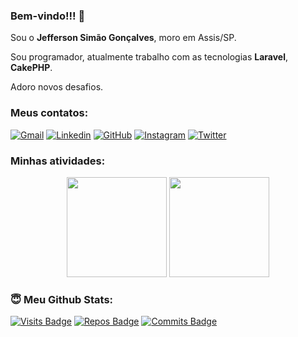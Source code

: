 ### Bem-vindo!!! 👋

Sou o **Jefferson Simão Gonçalves**, moro em Assis/SP.

Sou programador, atualmente trabalho com as tecnologias **Laravel**, **CakePHP**. 

Adoro novos desafios.

### Meus contatos:

[![Gmail](https://img.shields.io/badge/-Gmail-FF0000?style=for-the-badge&labelColor=FF0000&logo=gmail&logoColor=white)](mailto:gerson.simao.92@gmail.com)
[![Linkedin](https://img.shields.io/badge/-Linkedin-0e76a8?style=for-the-badge&logo=Linkedin&logoColor=white)](https://www.linkedin.com/in/jeffersonsimaogoncalves/)
[![GitHub](https://img.shields.io/badge/Github-100000?style=for-the-badge&logo=github&logoColor=white)](https://github.com/jeffersonsimaogoncalves)
[![Instagram](https://img.shields.io/badge/instagram-E4405F.svg?style=for-the-badge&logo=instagram&logoColor=white)](https://www.instagram.com/jeffersonsimaogoncalves/)
[![Twitter](https://img.shields.io/badge/twitter-1DA1F2.svg?style=for-the-badge&logo=twitter&logoColor=white)](https://twitter.com/jsimaogoncalves)

<!--
**jeffersonsimaogoncalves/jeffersonsimaogoncalves** is a ✨ _special_ ✨ repository because its `README.md` (this file) appears on your GitHub profile.

Here are some ideas to get you started:

- 🔭 I’m currently working on ...
- 🌱 I’m currently learning ...
- 👯 I’m looking to collaborate on ...
- 🤔 I’m looking for help with ...
- 💬 Ask me about ...
- 📫 How to reach me: ...
- 😄 Pronouns: ...
- ⚡ Fun fact: ...
-->

### Minhas atividades:

<p align = "center">
  <img height="160" src="https://github-readme-stats.vercel.app/api?username=jeffersonsimaogoncalves&theme=dracula&count_private=true&show_icons=true&hide_title=false&line_height=27"/>
  <img height="160" src="https://github-readme-stats.vercel.app/api/top-langs/?username=jeffersonsimaogoncalves&langs_count=15&theme=dracula&hide_title=false&layout=compact"/>
</p>

### 😇 Meu Github Stats:

[![Visits Badge](https://badges.pufler.dev/visits/jeffersonsimaogoncalves/jeffersonsimaogoncalves?style=for-the-badge)](https://github.com/jeffersonsimaogoncalves/jeffersonsimaogoncalves)
[![Repos Badge](https://badges.pufler.dev/repos/jeffersonsimaogoncalves?style=for-the-badge)](https://github.com/jeffersonsimaogoncalves?tab=repositories)
[![Commits Badge](https://badges.pufler.dev/commits/monthly/jeffersonsimaogoncalves?style=for-the-badge)](https://github.com/jeffersonsimaogoncalves)
